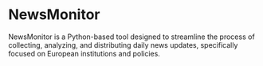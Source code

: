 # NewsMonitor
NewsMonitor is a Python-based tool designed to streamline the process of collecting, analyzing, and distributing daily news updates, specifically focused on European institutions and policies.
